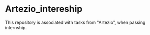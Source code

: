 # Artezio_intereship
This repository is associated with tasks from "Artezio", when passing internship.
